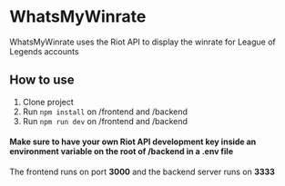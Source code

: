 # WhatsMyWinrate
WhatsMyWinrate uses the Riot API to display the winrate for League of Legends accounts

## How to use
1. Clone project
2. Run `npm install` on /frontend and /backend
3. Run `npm run dev` on /frontend and /backend

#### Make sure to have your own Riot API development key inside an environment variable on the root of /backend in a .env file

The frontend runs on port **3000** and the backend server runs on **3333**
